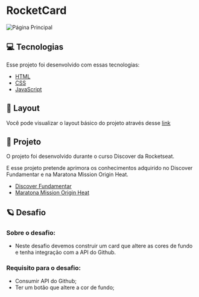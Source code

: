 # RocketCard

![Página Principal](https://github.com/WendelSantosNunes/RocketCard/blob/main/img/imgReadme/P%C3%A1gina%20principal.png?raw=true)

## 💻 **Tecnologias**

Esse projeto foi desenvolvido com essas tecnologias:

- [HTML](https://developer.mozilla.org/pt-BR/docs/Web/HTML)
- [CSS](https://developer.mozilla.org/pt-BR/docs/Web/CSS)
- [JavaScript](https://developer.mozilla.org/pt-BR/docs/Web/JavaScript)

## 🎨 **Layout**

Você pode visualizar o layout básico do projeto através desse [link](<https://www.figma.com/file/gJLUk31L8RqSD9GDQInjid/DD-%2F-Rocketcard-(Copy)?node-id=302%3A12>)

## 🚀 **Projeto**

O projeto foi desenvolvido durante o curso Discover ​da Rocketseat.

E esse projeto pretende aprimora os conhecimentos adquirido no Discover Fundamentar e na Maratona Mission Origin Heat.

- [Discover Fundamentar](https://developer.mozilla.org/pt-BR/docs/Web/HTML)
- [Maratona Mission Origin Heat](https://app.rocketseat.com.br/discover/trails/fundamentar)

## :ringed_planet: **Desafio**

### Sobre o desafio:

- Neste desafio devemos construir um card que altere as cores de fundo e tenha integração com a API do Github.

### Requisito para o desafio:

- Consumir API do Github;
- Ter um botão que altere a cor de fundo;